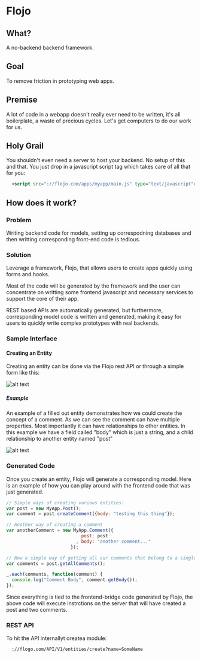 # Flojo

## What?

A no-backend backend framework.  


## Goal

To remove friction in prototyping web apps.



## Premise

A lot of code in a webapp doesn't really ever need to be written, it's
all boilerplate, a waste of precious cycles. Let's get computers to do
our work for us.


## Holy Grail

You shouldn't even need a server to host your backend. No setup of this and that. You just drop in a javascript script tag 
which takes care of all that for you:

``` HTML
  <script src="://flojo.com/apps/myapp/main.js" type="text/javascript">

````

## How does it work?


### Problem

Writing backend code for models, setting up correspodning databases and
then writting corresponding front-end code is tedious.
 
 
### Solution

Leverage a framework, Flojo, that allows users to create apps quickly
using forms and hooks.


Most of the code will be generated by the framework and the user can
concentrate on writting some frontend javascript and necessary services
to support the core of their app.


REST based APIs are automatically generated, but furthermore,
corresponding model code is written and generated, making it easy for
users to quickly write complex prototypes with real backends.

### Sample Interface

#### Creating an Entity


Creating an entity can be done via the Flojo rest API or through a
simple form like this:

![alt text](https://github.com/jasoncbautista/flojo/raw/master/docs/images/01_entity_form.png "Sample Entity Form")


##### Example 

An example of a filled out entity demonstrates how we could create
the concept of a comment. As we can see the comment can have multiple
properties. Most importantly it can have relationships to other
entities. In this example we have a field called "body" which is just a
string, and a child relationship to another entity named "post"

![alt text](https://github.com/jasoncbautista/flojo/raw/master/docs/images/02_entity_form_with_data.png "Sample Entity Form with Data")



### Generated Code

Once you create an entity, Flojo will generate a corresponding model.
Here is an example of how you can play around with the frontend code 
that was just generated.

``` javascript
// Simple ways of creating various entities:
var post = new MyApp.Post();
var comment = post.createComment({body: "testing this thing"});

// Another way of creating a comment 
var anotherComment = new MyApp.Comment({
                            post: post
                          , body: "another comment..."
                        });

// Now a simple way of getting all our comments that belong to a single post
var comments = post.getAllComments();

_.each(comments, function(comment) {
  console.log("Comment Body", comment.getBody());
});

````

Since everything is tied to the frontend-bridge code generated by Flojo,
the above code will execute instrctions on the server that will have created
a post and two comments. 



### REST API

To hit the API internallyt oreatea  module:

```
  ://flogo.com/API/V1/entities/create?name=SomeName
```
